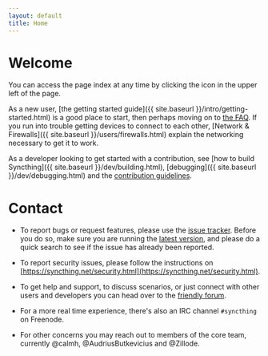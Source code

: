 ```yaml
---
layout: default
title: Home
---
```


# Welcome

You can access the page index at any time by clicking the <span class="hamburger"></span> icon in the upper left of the page.

As a new user, [the getting started guide]({{ site.baseurl }}/intro/getting-started.html) is a good place to start, then perhaps moving on to [the FAQ](/users/faq.html). If
you run into trouble getting devices to connect to each other,
[Network & Firewalls]({{ site.baseurl }}/users/firewalls.html) explain the networking necessary to get it to work.

As a developer looking to get started with a contribution, see [how to build Syncthing]({{ site.baseurl }}/dev/building.html), [debugging]({{ site.baseurl }}/dev/debugging.html) and the [contribution guidelines](https://github.com/syncthing/syncthing/blob/master/CONTRIBUTING.md).

# Contact

* To report bugs or request features, please use the [issue tracker](https://github.com/syncthing/syncthing/issues). Before you do so, make sure you are running the [latest version](https://github.com/syncthing/syncthing/releases/latest), and please do a quick search to see if the issue has already been reported.

* To report security issues, please follow the instructions on [https://syncthing.net/security.html](https://syncthing.net/security.html).

* To get help and support, to discuss scenarios, or just connect with other users and developers you can head over to the [friendly forum](https://forum.syncthing.net/).

* For a more real time experience, there's also an IRC channel `#syncthing` on Freenode.

* For other concerns you may reach out to members of the core team, currently @calmh, @AudriusButkevicius and @Zillode.
